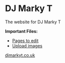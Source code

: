 # DJ Marky T

The website for DJ Marky T

**Important Files:**

- [Pages to edit](src/pages)
- [Upload images](src/assets)

[djmarkyt.co.uk](https://djmarkyt.co.uk/)

